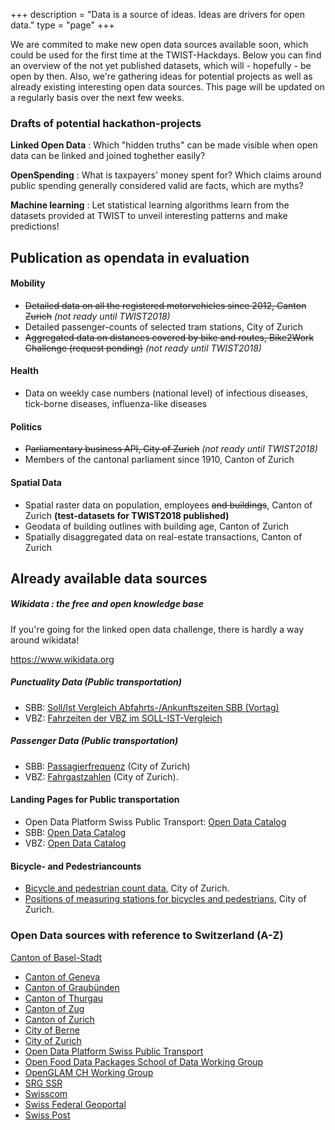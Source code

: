 +++
description = "Data is a source of ideas. Ideas are drivers for open data."
type = "page"
+++

We are commited to make new open data sources available soon, which could be used for the first time at the TWIST-Hackdays. Below you can find an overview of the not yet published datasets, which will - hopefully - be open by then.
Also, we're gathering ideas for potential projects as well as already existing interesting open data sources. This page will be updated on a regularly basis over the next few weeks.

### Drafts of potential hackathon-projects

**Linked Open Data** : Which "hidden truths" can be made visible when open data can be linked and joined toghether easily?

**OpenSpending** : What is taxpayers' money spent for? Which claims around public spending generally considered valid are facts, which are myths? 

**Machine learning** : Let statistical learning algorithms learn from the datasets provided at TWIST to unveil interesting patterns and make predictions!

## Publication as opendata in evaluation

#### Mobility
- ~~Detailed data on all the registered motorvehicles since 2012, Canton Zurich~~ *(not ready until TWIST2018)*
- Detailed passenger-counts of selected tram stations, City of Zurich
- ~~Aggregated data on distances covered by bike and routes, Bike2Work Challenge (request pending)~~ *(not ready until TWIST2018)*

#### Health

- Data on weekly case numbers (national level) of infectious diseases, tick-borne diseases, influenza-like diseases

#### Politics
- ~~Parliamentary business API, City of Zurich~~ *(not ready until TWIST2018)*
- Members of the cantonal parliament since 1910, Canton of Zurich

#### Spatial Data
- Spatial raster data on population, employees ~~and buildings~~, Canton of Zurich **(test-datasets for TWIST2018 published)**
- Geodata of building outlines with building age, Canton of Zurich
- Spatially disaggregated data on real-estate transactions, Canton of Zurich 


## Already available data sources

##### Wikidata : the free and open knowledge base

If you're going for the linked open data challenge, there is hardly a way around wikidata!

https://www.wikidata.org

##### Punctuality Data (Public transportation)

- SBB: [Soll/Ist Vergleich Abfahrts-/Ankunftszeiten SBB (Vortag)](https://data.sbb.ch/explore/dataset/ist-daten-sbb/)
- VBZ: [Fahrzeiten der VBZ im SOLL-IST-Vergleich](https://data.stadt-zuerich.ch/dataset/vbz-fahrzeiten-ogd)

##### Passenger Data (Public transportation)

- SBB: [Passagierfrequenz](https://data.sbb.ch/explore/dataset/passagierfrequenz/) (City of Zurich)
- VBZ: [Fahrgastzahlen](https://data.stadt-zuerich.ch/dataset/vbz-fahrgastzahlen-ogd) (City of Zurich).


#### Landing Pages for Public transportation

- Open Data Platform Swiss Public Transport: [Open Data Catalog](https://opentransportdata.swiss/en/)
- SBB:  [Open Data Catalog](https://data.sbb.ch/explore/?sort=modified)
- VBZ: [Open Data Catalog](https://data.stadt-zuerich.ch/dataset?q=tags%3Dvbz&tags=vbz)


#### Bicycle- and Pedestriancounts

- [Bicycle and pedestrian count data](https://data.stadt-zuerich.ch/dataset/verkehrszaehlungen-werte-fussgaenger-velo), City of Zurich.
- [Positions of measuring stations for bicycles and pedestrians](https://data.stadt-zuerich.ch/dataset/verkehrszaehlungen-standorte-velo-fussgaenger), City of Zurich.


### Open Data sources with reference to Switzerland (A-Z)
[Canton of Basel-Stadt](http://www.staatskanzlei.bs.ch/oeffentlichkeitsprinzip/ogd/datenkatalog.html)
- [Canton of Geneva](https://opendata.swiss/de/organization/canton-geneve?q=organization%3A%28administration-cantonale-geneve+OR+sitg-systeme-dinformation-du-territoire-a-geneve%29&sort=score+desc%2C+metadata_modified+desc)
- [Canton of Graubünden](https://opendata.swiss/de/organization/kanton-graubuenden)
- [Canton of Thurgau](https://ogd.tg.ch/datenkatalog.html/6965)
- [Canton of Zug](https://opendata.swiss/de/organization/kanton-zug)
- [Canton of Zurich](https://opendata.swiss/de/organization/kanton-zuerich)
- [City of Berne](https://opendata.swiss/de/organization/stadt-bern)
- [City of Zurich](https://data.stadt-zuerich.ch/)
- [Open Data Platform Swiss Public Transport](https://opentransportdata.swiss/)
- [Open Food Data Packages School of Data Working Group](http://openfood.schoolofdata.ch/)
- [OpenGLAM CH Working Group](https://opendata.swiss/de/organization/openglam)
- [SRG SSR](https://opendata.swiss/de/organization/schweizer-radio-und-fernsehen-srg)
- [Swisscom](https://opendata.swisscom.com/explore/?sort=title&refine.language=de)
- [Swiss Federal Geoportal](http://www.geo.admin.ch/internet/geoportal/de/home/services.html)
- [Swiss Post](https://swisspost.opendatasoft.com/explore/?sort=modified)




